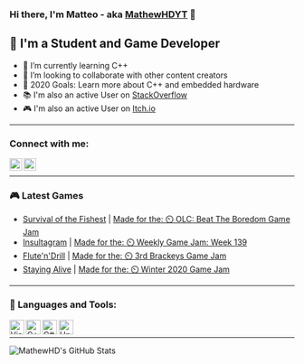 ### Hi there, I'm Matteo - aka [MathewHDYT][gamedevelopment] 👋

## 👦 I'm a Student and Game Developer
- 🔬 I’m currently learning C++
- 👯 I’m looking to collaborate with other content creators
- 🥅 2020 Goals: Learn more about C++ and embedded hardware
- 📚 I'm also an active User on [StackOverflow][website]
- 🎮 I'm also an active User on [Itch.io][gamedevelopment]

---

### Connect with me:

[<img align="left" alt="MatheHD | StackOverFlow" width="22px" src="https://cdn.jsdelivr.net/npm/simple-icons@3.4.0/icons/stackoverflow.svg" />][website]
[<img align="left" alt="MatheHD | Itch.io" width="22px" src="https://cdn.jsdelivr.net/npm/simple-icons@3.4.0/icons/itch-dot-io.svg" />][gamedevelopment]

<br />

---

### 🎮 Latest Games
<!-- GAME:START -->
- [Survival of the Fishest](https://mathewhdyt.itch.io/sof) | [Made for the: ⏲️ OLC: Beat The Boredom Game Jam](https://itch.io/jam/olc-beat-the-boredom)
- [Insultagram](https://mathewhdyt.itch.io/insultagram) | [Made for the: ⏲️ Weekly Game Jam: Week 139](https://itch.io/jam/weekly-game-jam-139)
- [Flute'n'Drill](https://mathewhdyt.itch.io/fluteandndrill) | [Made for the: ⏲️ 3rd Brackeys Game Jam](https://itch.io/jam/brackeys-3)
- [Staying Alive](https://mathewhdyt.itch.io/staying-alive) | [Made for the: ⏲️ Winter 2020 Game Jam](https://itch.io/jam/my-first-game-jam-winter-2020)
<!-- GAME:END -->

---


### 🧰 Languages and Tools:

<img align="left" alt="Visual Studio 2019" width="26px" src="https://cdn.jsdelivr.net/npm/simple-icons@3.4.0/icons/visualstudio.svg" />
<img align="left" alt="C++" width="26px" src="https://cdn.jsdelivr.net/npm/simple-icons@3.4.0/icons/csharp.svg" />
<img align="left" alt="C#" width="26px" src="https://cdn.jsdelivr.net/npm/simple-icons@3.4.0/icons/cplusplus.svg" />
<img align="left" alt="Unity" width="26px" src="https://raw.githubusercontent.com/FortAwesome/Font-Awesome/master/svgs/brands/unity.svg" />

<br />

---


<img align="left" alt="MathewHD's GitHub Stats" src="https://github-readme-stats.vercel.app/api?username=MathewHDYT&show_icons=true&hide_border=true" />

[website]:https://stackoverflow.com/users/13794611/mathewhd?tab=profile
[gamedevelopment]:https://mathewhdyt.itch.io
